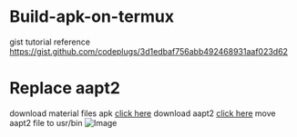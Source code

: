 # Build-apk-on-termux

gist tutorial reference
https://gist.github.com/codeplugs/3d1edbaf756abb492468931aaf023d62

# Replace aapt2 
download material files apk 
[click here](https://play.google.com/store/apps/details?id=me.zhanghai.android.files&hl=en_US&referrer=utm_source=google&utm_medium=organic&utm_term=naterial)
download aapt2 
[click here](https://github.com/codeplugs/Build-apk-on-termux/blob/main/aapt2)
move aapt2 file to usr/bin 
![Image](https://raw.githubusercontent.com/codeplugs/Build-apk-on-termux/main/Media_231212_110151.gif)
